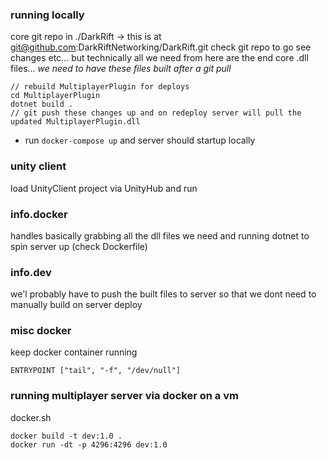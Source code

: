 ### running locally
core git repo in ./DarkRift -> this is at git@github.com:DarkRiftNetworking/DarkRift.git
check git repo to go see changes etc... but technically all we need from here are the end core .dll files...
*we need to have these files built after a git pull*
```
// rebuild MultiplayerPlugin for deploys
cd MultiplayerPlugin
dotnet build .
// git push these changes up and on redeploy server will pull the updated MultiplayerPlugin.dll
```
- run `docker-compose up` and server should startup locally

### unity client
load UnityClient project via UnityHub and run

### info.docker
handles basically grabbing all the dll files we need and running dotnet to spin server up
(check Dockerfile)

### info.dev
we'l probably have to push the built files to server so that we dont need to
manually build on server deploy

### misc docker
keep docker container running
```
ENTRYPOINT ["tail", "-f", "/dev/null"]
```

### running multiplayer server via docker on a vm
docker.sh
```
docker build -t dev:1.0 .
docker run -dt -p 4296:4296 dev:1.0
```
